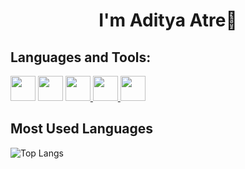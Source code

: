<h1 align="center">I'm Aditya Atre👋</h1>


## Languages and Tools:


<a href="https://developer.mozilla.org/en-US/docs/Web/JavaScript" target="_blank"><img src="https://cdn.jsdelivr.net/gh/devicons/devicon/icons/javascript/javascript-original.svg" width="40" height="40" /></a>
<a href="https://devdocs.io/cpp/" target="_blank"><img src="https://cdn.jsdelivr.net/gh/devicons/devicon/icons/cplusplus/cplusplus-original.svg" width="40" height="40" /></a>
<a href="https://react.dev/" target="_blank"><img src="https://cdn.jsdelivr.net/gh/devicons/devicon/icons/react/react-original.svg" width="40" height="40"/>
</a>
<a href="https://nodejs.org/docs/latest/api/" target="_blank"><img src="https://cdn.jsdelivr.net/gh/devicons/devicon/icons/nodejs/nodejs-original.svg" width="40" height="40"/>
</a>
<a href="https://www.mongodb.com/docs/" target="_blank"><img src="https://cdn.jsdelivr.net/gh/devicons/devicon/icons/mongodb/mongodb-original.svg" width="40" height="40"/>
</a>

## Most Used Languages

![Top Langs](https://github-readme-stats.vercel.app/api/top-langs/?username=adityaatre26&layout=compact&theme=tokyonight)

<!---
adityaatre26/adityaatre26 is a ✨ special ✨ repository because its `README.md` (this file) appears on your GitHub profile.
You can click the Preview link to take a look at your changes.
--->
